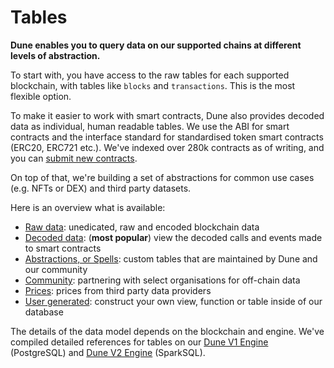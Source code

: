 # Tables

**Dune enables you to query data on our supported chains at different levels of abstraction.**

To start with, you have access to the raw tables for each supported blockchain, with tables like `blocks` and `transactions`. This is the most flexible option.

To make it easier to work with smart contracts, Dune also provides decoded data as individual, human readable tables. We use the ABI for smart contracts and the interface standard for standardised token smart contracts (ERC20, ERC721 etc.). We've indexed over 280k contracts as of writing, and you can [submit new contracts](../../features/adding-new-contracts.md).

On top of that, we're building a set of abstractions for common use cases (e.g. NFTs or DEX) and third party datasets.

Here is an overview what is available:

- [Raw data](raw.md): unedicated, raw and encoded blockchain data
- [Decoded data](decoded.md): (**most popular**) view the decoded calls and events made to smart contracts
- [Abstractions, or Spells](abstractions.md): custom tables that are maintained by Dune and our community
- [Community](community.md): partnering with select organisations for off-chain data
- [Prices](prices.md): prices from third party data providers
- [User generated](user-generated.md): construct your own view, function or table inside of our database

The details of the data model depends on the blockchain and engine. We've compiled detailed references for tables on our [Dune V1 Engine](v1/) (PostgreSQL) and [Dune V2 Engine](v2/) (SparkSQL).